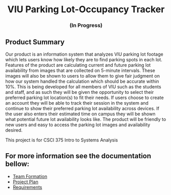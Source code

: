 <h1 align="center">VIU Parking Lot-Occupancy Tracker</h1>
<h3 align="center">(In Progress)</h3>

<h2>Product Summary</h2>

<p>
Our product is an information system that analyzes VIU parking lot footage which lets users
know how likely they are to find parking spots in each lot. Features of the product are
calculating current and future parking lot availability from images that are collected on 5-minute
intervals. These images will also be shown to users to allow them to give fair judgment on how
our system handled the calculation which should be accurate within 10%. This is being
developed for all members of VIU such as the students and staff, and as such they will be given
the opportunity to select their preferred parking lot location(s) to fit their needs. If users choose
to create an account they will be able to track their session in the system and continue to show
their preferred parking lot availability across devices. If the user also enters their estimated time
on campus they will be shown what potential future lot availability looks like. The product will
be friendly to new users and easy to access the parking lot images and availability desired.
</p>
<p>This project is for CSCI 375 Intro to Systems Analysis</p>

<h2>For more information see the documentation bellow:</h2>

<ul>
  <li><a href="https://github.com/charlijj/VIU-Parking-Lot-Occupancy-Tracker/blob/main/documentation/TeamFormation.pdf" target="_blank">Team Formation</a>
  <li><a href="https://github.com/charlijj/VIU-Parking-Lot-Occupancy-Tracker/blob/main/documentation/ProjectPlan.pdf" target="_blank">Project Plan</a>
  <li><a href="https://github.com/charlijj/VIU-Parking-Lot-Occupancy-Tracker/blob/main/documentation/Requirements.pdf" target="_blank">Requirements</a>
</ul>


